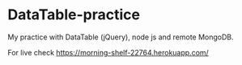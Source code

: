 # DataTable-practice
My practice with DataTable (jQuery), node js and remote MongoDB.

For live check https://morning-shelf-22764.herokuapp.com/

